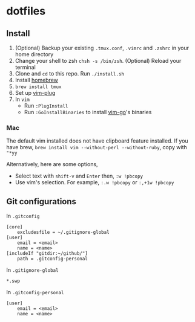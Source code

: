 # dotfiles
## Install
1. (Optional) Backup your existing `.tmux.conf`, `.vimrc` and `.zshrc` in your home directory
1. Change your shell to zsh `chsh -s /bin/zsh`. (Optional) Reload your terminal
1. Clone and `cd` to this repo. Run `./install.sh`
1. Install [homebrew](https://brew.sh/)
1. `brew install tmux`
1. Set up [vim-plug](https://github.com/junegunn/vim-plug#installation)
1. In `vim`
    - Run `:PlugInstall`
    - Run `:GoInstallBinaries` to install [vim-go](https://github.com/fatih/vim-go)'s binaries

### Mac
The default vim installed does not have clipboard feature installed. If you have brew, `brew install vim --without-perl --without-ruby`, copy with `"*yy`

Alternatively, here are some options,
- Select text with `shift-v` and `Enter` then, `:w !pbcopy`
- Use vim's selection. For example, `:.w !pbcopy` or `:,+1w !pbcopy`

## Git configurations
In `.gitconfig`
```
[core]
	excludesfile = ~/.gitignore-global
[user]
	email = <email>
	name = <name>
[includeIf "gitdir:~/github/"]
	path = .gitconfig-personal
```

In `.gitignore-global`
```
*.swp
```

In `.gitconfig-personal`
```
[user]
	email = <email>
	name = <name>
```
